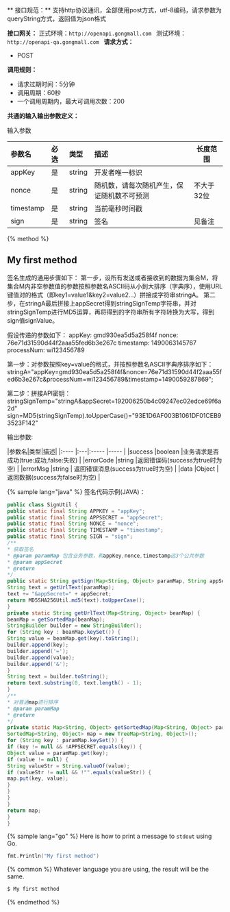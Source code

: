 ** 接口规范：**
支持http协议通讯，全部使用post方式，utf-8编码，请求参数为queryString方式，返回值为json格式


**接口网关：**
正式环境：`http://openapi.gongmall.com `
测试环境：`http://openapi-qa.gongmall.com `
**请求方式：**
- POST

**调用规则：**
- 请求过期时间：5分钟
- 调用周期：60秒
- 一个调用周期内，最大可调用次数：200

**共通的输入输出参数定义：**

输入参数

|参数名|必选|类型|描述|长度范围|
|:---- |:---|:----- |:----- |----- |
|appKey |是 |string |开发者唯一标识 ||
|nonce |是 |string | 随机数，请每次随机产生，保证随机数不可预测 |不大于32位|
|timestamp |是 |string | 当前毫秒时间戳| |
|sign |是 |string | 签名 |见备注|

{% method %}
## My first method

签名生成的通用步骤如下：
第一步，设所有发送或者接收到的数据为集合M，将集合M内非空参数值的参数按照参数名ASCII码从小到大排序（字典序），使用URL键值对的格式（即key1=value1&key2=value2…）拼接成字符串stringA。
第二步，在stringA最后拼接上appSecret得到stringSignTemp字符串，并对stringSignTemp进行MD5运算，再将得到的字符串所有字符转换为大写，得到sign值signValue。

假设传递的参数如下：
appKey: gmd930ea5d5a258f4f
nonce: 76e71d31590d44f2aaa55fed6b3e267c
timestamp: 1490063145767
processNum: wi123456789

第一步：对参数按照key=value的格式，并按照参数名ASCII字典序排序如下：
stringA="appKey=gmd930ea5d5a258f4f&nonce=76e71d31590d44f2aaa55fed6b3e267c&processNum=wi123456789&timestamp=1490059287869";

第二步：拼接API密钥：
stringSignTemp="stringA&appSecret=192006250b4c09247ec02edce69f6a2d"
sign=MD5(stringSignTemp).toUpperCase()="93E1D6AF003B1061DF01CEB93523F142"


输出参数:

|参数名|类型|描述|
|:---- |:---|:----- |----- |
|success |boolean |业务请求是否成功(true:成功,false:失败) |
|errorCode |string |返回错误码(success为true时为空) |
|errorMsg |string | 返回错误消息(success为true时为空) |
|data |Object | 返回数据(success为false时为空) |

{% sample lang="java" %}
签名代码示例(JAVA)：

```java
public class SignUtil {
public static final String APPKEY = "appKey";
public static final String APPSECRET = "appSecret";
public static final String NONCE = "nonce";
public static final String TIMESTAMP = "timestamp";
public static final String SIGN = "sign";
/**
* 获取签名
* @param paramMap 包含业务参数，和appKey,nonce,timestamp这3个公共参数
* @param appSecret
* @return
*/
public static String getSign(Map<String, Object> paramMap, String appSecret) {
String text = getUrlText(paramMap);
text += "&appSecret=" + appSecret;
return MD5SHA256Util.md5(text).toUpperCase();
}
private static String getUrlText(Map<String, Object> beanMap) {
beanMap = getSortedMap(beanMap);
StringBuilder builder = new StringBuilder();
for (String key : beanMap.keySet()) {
String value = beanMap.get(key).toString();
builder.append(key);
builder.append('=');
builder.append(value);
builder.append('&');
}
String text = builder.toString();
return text.substring(0, text.length() - 1);
}
/**
* 对普通map进行排序
* @param paramMap
* @return
*/
private static Map<String, Object> getSortedMap(Map<String, Object> paramMap) {
SortedMap<String, Object> map = new TreeMap<String, Object>();
for (String key : paramMap.keySet()) {
if (key != null && !APPSECRET.equals(key)) {
Object value = paramMap.get(key);
if (value != null) {
String valueStr = String.valueOf(value);
if (valueStr != null && !"".equals(valueStr)) {
map.put(key, value);
}
}
}
}
return map;
}
}
```

{% sample lang="go" %}
Here is how to print a message to `stdout` using Go.

```go
fmt.Println("My first method")
```

{% common %}
Whatever language you are using, the result will be the same.

```bash
$ My first method
```
{% endmethod %}
